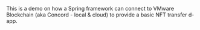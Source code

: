 This is a demo on how a Spring framework can connect to VMware Blockchain (aka Concord - local & cloud) to provide a basic NFT transfer d-app.
